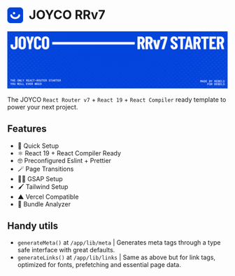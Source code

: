 # <img src="./public/JOYCO.png" alt="JOYCO Logo" height="36" width="36" align="top" />&nbsp;&nbsp;JOYCO RRv7

![banner.png](./public/banner.png)

The JOYCO `React Router v7` + `React 19` + `React Compiler` ready template to power your next project.

## Features

- 🚀 Quick Setup
- ⚛ React 19 + React Compiler Ready
- 🤓 Preconfigured Eslint + Prettier
- 🪄 Page Transitions
- 🦸‍♂️ GSAP Setup
- 🖌️ Tailwind Setup
- ▲ Vercel Compatible
- 🔎 Bundle Analyzer

## Handy utils
- `generateMeta()` at `/app/lib/meta` | Generates meta tags through a type safe interface with great defaults.
- `generateLinks()` at `/app/lib/links` | Same as above but for link tags, optimized for fonts, prefetching and essential page data.